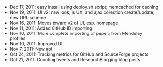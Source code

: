 * Dec 17, 2011: easy install using deploy.sh script; memcached for caching
* Nov 19, 2011: UI v2: new look, js UX, and ajax collection create/update; new URL scheme 
* Nov 16, 2011: Moves toward v2 of UI, esp. homepage
* Nov 11, 2011: Added GitHub ID importing
* Nov 10, 2011: More complete importing of papers from Mendeley profiles
* Nov 10, 2011: Improved UI
* Nov  7, 2011: New [api](http://total-impact.org/about.php#api)
* Oct 24, 2011: Tracking metrics for GitHub and SourceForge projects
* Oct 21, 2011: Counting tweets and ResearchBlogging blog posts
